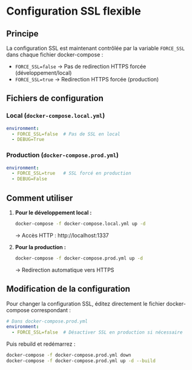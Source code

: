 # Configuration SSL flexible

## Principe

La configuration SSL est maintenant contrôlée par la variable `FORCE_SSL` dans chaque fichier docker-compose :

- `FORCE_SSL=false` → Pas de redirection HTTPS forcée (développement/local)
- `FORCE_SSL=true` → Redirection HTTPS forcée (production)

## Fichiers de configuration

### Local (`docker-compose.local.yml`)
```yaml
environment:
  - FORCE_SSL=false  # Pas de SSL en local
  - DEBUG=True
```

### Production (`docker-compose.prod.yml`)
```yaml
environment:
  - FORCE_SSL=true   # SSL forcé en production
  - DEBUG=False
```

## Comment utiliser

1. **Pour le développement local :**
   ```bash
   docker-compose -f docker-compose.local.yml up -d
   ```
   → Accès HTTP : http://localhost:1337

2. **Pour la production :**
   ```bash
   docker-compose -f docker-compose.prod.yml up -d
   ```
   → Redirection automatique vers HTTPS

## Modification de la configuration

Pour changer la configuration SSL, éditez directement le fichier docker-compose correspondant :

```yaml
# Dans docker-compose.prod.yml
environment:
  - FORCE_SSL=false  # Désactiver SSL en production si nécessaire
```

Puis rebuild et redémarrez :
```bash
docker-compose -f docker-compose.prod.yml down
docker-compose -f docker-compose.prod.yml up -d --build
``` 